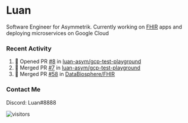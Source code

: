 # Luan

Software Engineer for Asymmetrik. Currently working on [FHIR](https://hl7.org/FHIR/) apps and deploying microservices on Google Cloud

### Recent Activity

<!--START_SECTION:activity-->
1. 💪 Opened PR [#8](https://github.com/luan-asym/gcp-test-playground/pull/8) in [luan-asym/gcp-test-playground](https://github.com/luan-asym/gcp-test-playground)
2. 🎉 Merged PR [#7](https://github.com/luan-asym/gcp-test-playground/pull/7) in [luan-asym/gcp-test-playground](https://github.com/luan-asym/gcp-test-playground)
3. 🎉 Merged PR [#58](https://github.com/DataBiosphere/FHIR/pull/58) in [DataBiosphere/FHIR](https://github.com/DataBiosphere/FHIR)
<!--END_SECTION:activity-->

### Contact Me

Discord: Luan#8888

![visitors](https://visitor-badge.glitch.me/badge?page_id=luan-asym.visitor-badge)
